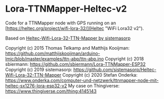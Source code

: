 # Lora-TTNMapper-Heltec-v2

Code for a TTNMapper node with GPS running on an [https://heltec.org/project/wifi-lora-32/](Heltec "WiFi Lora32 v2").

Based on [Heltec-Wifi-Lora-32-TTN-Mapper by sistemasorp](https://github.com/sistemasorp/Heltec-Wifi-Lora-32-TTN-Mapper)

Copyright (c) 2015 Thomas Telkamp and Matthijs Kooijman: https://github.com/matthijskooijman/arduino-lmic/blob/master/examples/ttn-abp/ttn-abp.ino
Copyright (c) 2018 sbiermann: https://github.com/sbiermann/Lora-TTNMapper-ESP32
Copyright (c) 2019 sistemasorp: https://github.com/sistemasorp/Heltec-Wifi-Lora-32-TTN-Mapper
Copyright (c) 2020 Stefan Onderka: https://www.onderka.com/computer-und-netzwerk/ttnmapper-node-mit-heltec-sx1276-lora-esp32-v2
My case on Thingiverse: https://www.thingiverse.com/thing:4145143
